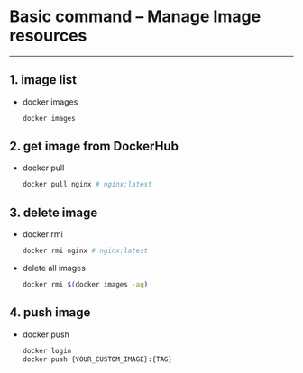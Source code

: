 # Basic command – Manage Image resources
---
## 1. image list
* docker images
    ```sh
    docker images
    ```

## 2. get image from DockerHub
* docker pull
    ```sh
    docker pull nginx # nginx:latest
    ```

## 3. delete image
* docker rmi
    ```sh
    docker rmi nginx # nginx:latest
    ```

* delete all images
    ```sh
    docker rmi $(docker images -aq)
    ```

## 4. push image
* docker push
    ```sh
    docker login
    docker push {YOUR_CUSTOM_IMAGE}:{TAG}
    ```